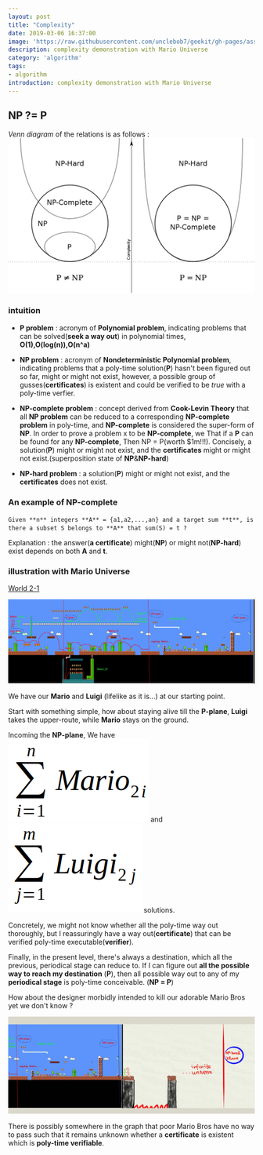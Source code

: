 ```yaml
---
layout: post
title: "Complexity"
date: 2019-03-06 16:37:00
image: 'https://raw.githubusercontent.com/unclebob7/geekit/gh-pages/assets/img/super-mario-bros.jpg'
description: complexity demonstration with Mario Universe
category: 'algorithm'
tags:
- algorithm
introduction: complexity demonstration with Mario Universe
---
```


## NP ?= P

*Venn diagram* of the relations is as follows : 
![visual relations](https://raw.githubusercontent.com/unclebob7/geekit/gh-pages/assets/img/np_problem.png)

### intuition

- **P problem** : acronym of **Polynomial problem**, indicating problems that can be solved(**seek a way out**) in polynomial times, **O(1),O(log(n)),O(n^a)**

- **NP problem** : acronym of **Nondeterministic Polynomial problem**, indicating problems that a poly-time solution(**P**) hasn't been figured out so far, might or might not exist, however, a possible group of gusses(**certificates**) is existent and could be verified to be *true* with a poly-time verfier.

- **NP-complete problem** : concept derived from **Cook-Levin Theory** that all **NP problem** can be reduced to a corresponding **NP-complete problem** in poly-time, and **NP-complete** is considered the super-form of **NP**. In order to prove a problem x to be **NP-complete**, we That if a **P** can be found for any **NP-complete**, Then NP = P(worth $1m!!!). Concisely, a solution(**P**) might or might not exist, and the **certificates** might or might not exist.(superposition state of **NP**&**NP-hard**)

- **NP-hard problem** : a solution(**P**) might or might not exist, and the **certificates** does not exist.

### An example of NP-complete

`Given **n** integers **A** = {a1,a2,...,an} and a target sum **t**, is there a subset S belongs to **A** that sum(S) = t ?`

Explanation : the answer(**a certificate**) might(**NP**) or might not(**NP-hard**) exist depends on both **A** and **t**.

### illustration with Mario Universe

[World 2-1](http://www.mariouniverse.com/maps-nes-smb/)

![Mario Universe 2-1](https://raw.githubusercontent.com/unclebob7/geekit/gh-pages/assets/img/MU_21.jpg)

We have our **Mario** and **Luigi** (lifelike as it is...) at our starting point. 

Start with something simple, how about staying alive till the **P-plane**, **Luigi** takes the upper-route, while **Mario** stays on the ground.

Incoming the **NP-plane**, We have ![Mario 2i](https://raw.githubusercontent.com/unclebob7/geekit/gh-pages/assets/img/mario2i.png) and ![Luigi 2j](https://raw.githubusercontent.com/unclebob7/geekit/gh-pages/assets/img/luigi2j.png) solutions.

Concretely, we might not know whether all the poly-time way out thoroughly, but I reassuringly have a way out(**certificate**) that can be verified poly-time executable(**verifier**).

Finally, in the present level, there's always a destination, which all the previous, periodical stage can reduce to. If I can figure out **all the possible way to reach my destination** (**P**), then all possible way out to any of my **periodical stage** is poly-time conceivable. (**NP = P**) 

How about the designer morbidly intended to kill our adorable Mario Bros yet we don't know ? 

![World 2 infinite](https://raw.githubusercontent.com/unclebob7/geekit/gh-pages/assets/img/MU_21_edit.jpg)

There is possibly somewhere in the graph that poor Mario Bros have no way to pass such that it remains unknown whether a **certificate** is existent which is **poly-time verifiable**.
